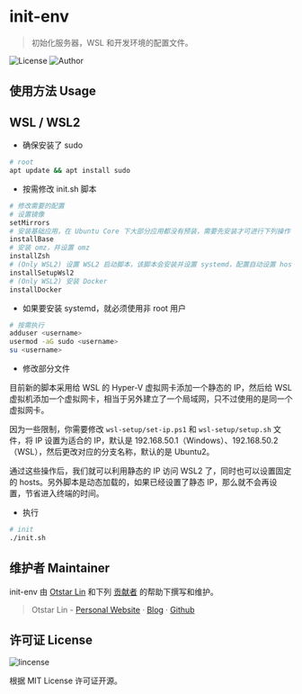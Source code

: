 # init-env

> 初始化服务器，WSL 和开发环境的配置文件。

![License](https://img.shields.io/github/license/syfxlin/init-env.svg?style=flat-square) ![Author](https://img.shields.io/badge/Author-Otstar%20Lin-blue.svg?style=flat-square)

## 使用方法 Usage

## WSL / WSL2

- 确保安装了 sudo

```sh
# root
apt update && apt install sudo
```

- 按需修改 init.sh 脚本

```sh
# 修改需要的配置
# 设置镜像
setMirrors
# 安装基础应用，在 Ubuntu Core 下大部分应用都没有预装，需要先安装才可进行下列操作
installBase
# 安装 omz，并设置 omz
installZsh
# (Only WSL2) 设置 WSL2 启动脚本，该脚本会安装并设置 systemd，配置自动设置 hosts 等功能
installSetupWsl2
# (Only WSL2) 安装 Docker
installDocker
```

- 如果要安装 systemd，就必须使用非 root 用户

```sh
# 按需执行
adduser <username>
usermod -aG sudo <username>
su <username>
```

- 修改部分文件

目前新的脚本采用给 WSL 的 Hyper-V 虚拟网卡添加一个静态的 IP，然后给 WSL 虚拟机添加一个虚拟网卡，相当于另外建立了一个局域网，只不过使用的是同一个虚拟网卡。

因为一些限制，你需要修改 `wsl-setup/set-ip.ps1` 和 `wsl-setup/setup.sh` 文件，将 IP 设置为适合的 IP，默认是 192.168.50.1（Windows）、192.168.50.2（WSL），然后更改对应的分支名称，默认的是 Ubuntu2。

通过这些操作后，我们就可以利用静态的 IP 访问 WSL2 了，同时也可以设置固定的 hosts。另外脚本是动态加载的，如果已经设置了静态 IP，那么就不会再设置，节省进入终端的时间。

- 执行

```sh
# init
./init.sh
```

## 维护者 Maintainer

init-env 由 [Otstar Lin](https://ixk.me/) 和下列 [贡献者](https://github.com/syfxlin/init-env/graphs/contributors) 的帮助下撰写和维护。

> Otstar Lin - [Personal Website](https://ixk.me/) · [Blog](https://blog.ixk.me/) · [Github](https://github.com/syfxlin)

## 许可证 License

![lincense](https://img.shields.io/github/license/syfxlin/init-env.svg?style=flat-square)

根据 MIT License 许可证开源。
